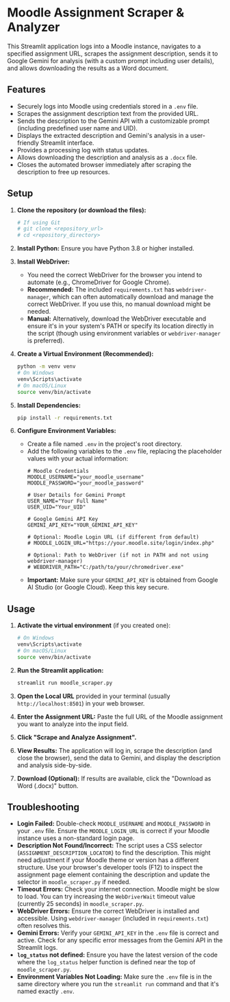 # Moodle Assignment Scraper & Analyzer

This Streamlit application logs into a Moodle instance, navigates to a specified assignment URL, scrapes the assignment description, sends it to Google Gemini for analysis (with a custom prompt including user details), and allows downloading the results as a Word document.

## Features

*   Securely logs into Moodle using credentials stored in a `.env` file.
*   Scrapes the assignment description text from the provided URL.
*   Sends the description to the Gemini API with a customizable prompt (including predefined user name and UID).
*   Displays the extracted description and Gemini's analysis in a user-friendly Streamlit interface.
*   Provides a processing log with status updates.
*   Allows downloading the description and analysis as a `.docx` file.
*   Closes the automated browser immediately after scraping the description to free up resources.

## Setup

1.  **Clone the repository (or download the files):**
    ```bash
    # If using Git
    # git clone <repository_url>
    # cd <repository_directory>
    ```

2.  **Install Python:** Ensure you have Python 3.8 or higher installed.

3.  **Install WebDriver:**
    *   You need the correct WebDriver for the browser you intend to automate (e.g., ChromeDriver for Google Chrome).
    *   **Recommended:** The included `requirements.txt` has `webdriver-manager`, which can often automatically download and manage the correct WebDriver. If you use this, no manual download might be needed.
    *   **Manual:** Alternatively, download the WebDriver executable and ensure it's in your system's PATH or specify its location directly in the script (though using environment variables or `webdriver-manager` is preferred).

4.  **Create a Virtual Environment (Recommended):**
    ```bash
    python -m venv venv
    # On Windows
    venv\Scripts\activate
    # On macOS/Linux
    source venv/bin/activate
    ```

5.  **Install Dependencies:**
    ```bash
    pip install -r requirements.txt
    ```

6.  **Configure Environment Variables:**
    *   Create a file named `.env` in the project's root directory.
    *   Add the following variables to the `.env` file, replacing the placeholder values with your actual information:
        ```dotenv
        # Moodle Credentials
        MOODLE_USERNAME="your_moodle_username"
        MOODLE_PASSWORD="your_moodle_password"

        # User Details for Gemini Prompt
        USER_NAME="Your Full Name"
        USER_UID="Your_UID"

        # Google Gemini API Key
        GEMINI_API_KEY="YOUR_GEMINI_API_KEY"

        # Optional: Moodle Login URL (if different from default)
        # MOODLE_LOGIN_URL="https://your.moodle.site/login/index.php"

        # Optional: Path to WebDriver (if not in PATH and not using webdriver-manager)
        # WEBDRIVER_PATH="C:/path/to/your/chromedriver.exe"
        ```
    *   **Important:** Make sure your `GEMINI_API_KEY` is obtained from Google AI Studio (or Google Cloud). Keep this key secure.

## Usage

1.  **Activate the virtual environment** (if you created one):
    ```bash
    # On Windows
    venv\Scripts\activate
    # On macOS/Linux
    source venv/bin/activate
    ```

2.  **Run the Streamlit application:**
    ```bash
    streamlit run moodle_scraper.py
    ```

3.  **Open the Local URL** provided in your terminal (usually `http://localhost:8501`) in your web browser.

4.  **Enter the Assignment URL:** Paste the full URL of the Moodle assignment you want to analyze into the input field.

5.  **Click "Scrape and Analyze Assignment".**

6.  **View Results:** The application will log in, scrape the description (and close the browser), send the data to Gemini, and display the description and analysis side-by-side.

7.  **Download (Optional):** If results are available, click the "Download as Word (.docx)" button.

## Troubleshooting

*   **Login Failed:** Double-check `MOODLE_USERNAME` and `MOODLE_PASSWORD` in your `.env` file. Ensure the `MOODLE_LOGIN_URL` is correct if your Moodle instance uses a non-standard login page.
*   **Description Not Found/Incorrect:** The script uses a CSS selector (`ASSIGNMENT_DESCRIPTION_LOCATOR`) to find the description. This might need adjustment if your Moodle theme or version has a different structure. Use your browser's developer tools (F12) to inspect the assignment page element containing the description and update the selector in `moodle_scraper.py` if needed.
*   **Timeout Errors:** Check your internet connection. Moodle might be slow to load. You can try increasing the `WebDriverWait` timeout value (currently 25 seconds) in `moodle_scraper.py`.
*   **WebDriver Errors:** Ensure the correct WebDriver is installed and accessible. Using `webdriver-manager` (included in `requirements.txt`) often resolves this.
*   **Gemini Errors:** Verify your `GEMINI_API_KEY` in the `.env` file is correct and active. Check for any specific error messages from the Gemini API in the Streamlit logs.
*   **`log_status` not defined:** Ensure you have the latest version of the code where the `log_status` helper function is defined near the top of `moodle_scraper.py`.
*   **Environment Variables Not Loading:** Make sure the `.env` file is in the same directory where you run the `streamlit run` command and that it's named exactly `.env`. 